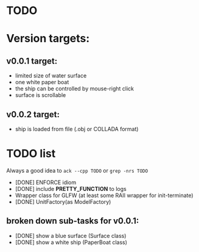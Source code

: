 TODO
====

Version targets:
================

## v0.0.1 target:
  - limited size of water surface
  - one white paper boat
  - the ship can be controlled by mouse-right click
  - surface is scrollable

## v0.0.2 target:
  - ship is loaded from file (.obj or COLLADA format)


TODO list
=========

Always a good idea to ``ack --cpp TODO`` or ``grep -nrs TODO``

 * [DONE] ENFORCE idiom
 * [DONE] include __PRETTY_FUNCTION__ to logs
 * Wrapper class for GLFW (at least some RAII wrapper for init-terminate)
 * [DONE] UnitFactory(as ModelFactory)

## broken down sub-tasks for v0.0.1:

  * [DONE] show a blue surface (Surface class)
  * [DONE] show a white ship (PaperBoat class)


